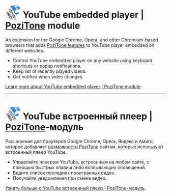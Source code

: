 <img src="/modules/com_youtube/img/youtube-embed-pozitone-module-icon-48.png" width="48" height="48" alt="YouTube embedded player | PoziTone module" valign="bottom"> YouTube embedded player | [PoziTone](https://pozitone.com) module
=======

An extension for the Google Chrome, Opera, and other Chromium-based browsers that adds [PoziTone features](https://github.com/PoziWorld/PoziTone/blob/develop/README_en.md#features) to YouTube player embedded on different websites.

- Control YouTube embedded player on any website using keyboard shortcuts or popup notifications.
- Keep list of recently played videos.
- Get notified when video changes.

[Learn more about YouTube embedded player | PoziTone module](README_en.md).

---

<img src="/modules/com_youtube/img/youtube-embed-pozitone-module-icon-48.png" width="48" height="48" alt="YouTube встроенный плеер | PoziTone-модуль" valign="bottom"> YouTube встроенный плеер | [PoziTone](https://pozitone.com)-модуль
=======

Расширение для браузеров Google Chrome, Opera, Яндекс и Амиго, которое добавляет [возможности PoziTone](https://github.com/PoziWorld/PoziTone/blob/develop/README_ru.md#%D0%92%D0%BE%D0%B7%D0%BC%D0%BE%D0%B6%D0%BD%D0%BE%D1%81%D1%82%D0%B8) сайтам, которые используют встроенный плеер YouTube.

- Управляйте плеером YouTube, встроенным на любом сайте, с помощью быстрых клавиш либо всплывающих оповещений.
- Ведите список последних проигранных видео.
- Получайте уведомления при смене видео.

[Узнать больше о YouTube встроенный плеер | PoziTone-модуль](README_ru.md).
